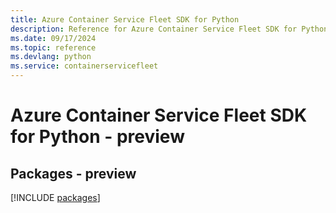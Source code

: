 ```yaml
---
title: Azure Container Service Fleet SDK for Python
description: Reference for Azure Container Service Fleet SDK for Python
ms.date: 09/17/2024
ms.topic: reference
ms.devlang: python
ms.service: containerservicefleet
---
```

# Azure Container Service Fleet SDK for Python - preview
## Packages - preview
[!INCLUDE [packages](container-service-fleet-index.md)]